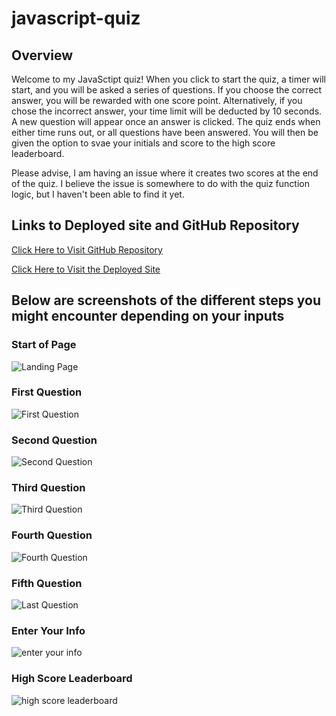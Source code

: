 # javascript-quiz

## Overview

Welcome to my JavaSctipt quiz! When you click to start the quiz, a timer will start, and you will be asked a series of questions. If you choose the correct answer, you will be rewarded with one score point. Alternatively, if you chose the incorrect answer, your time limit will be deducted by 10 seconds. A new question will appear once an answer is clicked. The quiz ends when either time runs out, or all questions have been answered. You will then be given the option to svae your initials and score to the high score leaderboard. 


Please advise, I am having an issue where it creates two scores at the end of the quiz. I believe the issue is somewhere to do with the quiz function logic, but I haven't been able to find it yet.

## Links to Deployed site and GitHub Repository

[Click Here to Visit GitHub Repository](https://github.com/suschuk24/javascript-quiz)

[Click Here to Visit the Deployed Site](https://suschuk24.github.io/javascript-quiz/)

## Below are screenshots of the different steps you might encounter depending on your inputs

### Start of Page

![Landing Page](https://github.com/suschuk24/password-generator/blob/master/images/landingpage-ss.jpg)

### First Question

![First Question](https://github.com/suschuk24/password-generator/blob/master/images/char-length-ss.jpg)

### Second Question

![Second Question](https://github.com/suschuk24/password-generator/blob/master/images/char-length-invalid-ss.jpg)

### Third Question

![Third Question](https://github.com/suschuk24/password-generator/blob/master/images/char-uppercase-ss.jpg)

### Fourth Question

![Fourth Question](https://github.com/suschuk24/password-generator/blob/master/images/char-lowercase-ss.jpg)

### Fifth Question

![Last Question](https://github.com/suschuk24/password-generator/blob/master/images/char-numbers-ss.jpg)

### Enter Your Info

![enter your info](https://github.com/suschuk24/password-generator/blob/master/images/char-special-ss.jpg)

### High Score Leaderboard

![high score leaderboard](https://github.com/suschuk24/password-generator/blob/master/images/char-no-select-ss.jpg)

